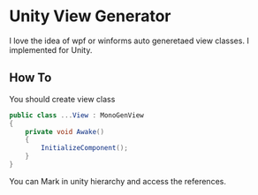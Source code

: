 # Unity View Generator

I love the idea of wpf or winforms auto generetaed view classes. I implemented for Unity.

## How To 

You should create view class 

```csharp
public class ...View : MonoGenView 
{
    private void Awake()
    {
        InitializeComponent();
    }
}
```

You can Mark in unity hierarchy and access the references. 

